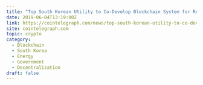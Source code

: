 ```yaml
---
title: "Top South Korean Utility to Co-Develop Blockchain System for Renewable Energy Certificates"
date: 2019-06-04T13:19:00Z
link: https://cointelegraph.com/news/top-south-korean-utility-to-co-develop-blockchain-system-for-renewable-energy-certificates?utm_medium=RSS&utm_source=hune
site: cointelegraph.com
topic: crypto
category:
  - Blockchain
  - South Korea
  - Energy
  - Government
  - Decentralization
draft: false
---
```


